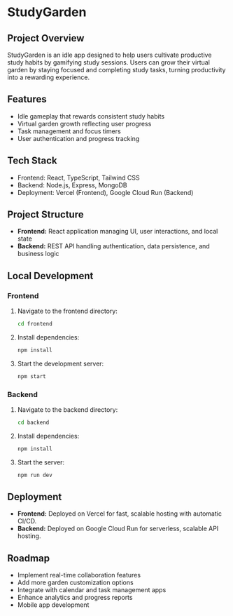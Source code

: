 # StudyGarden

## Project Overview

StudyGarden is an idle app designed to help users cultivate productive study habits by gamifying study sessions. Users can grow their virtual garden by staying focused and completing study tasks, turning productivity into a rewarding experience.

## Features

- Idle gameplay that rewards consistent study habits
- Virtual garden growth reflecting user progress
- Task management and focus timers
- User authentication and progress tracking

## Tech Stack

- Frontend: React, TypeScript, Tailwind CSS
- Backend: Node.js, Express, MongoDB
- Deployment: Vercel (Frontend), Google Cloud Run (Backend)

## Project Structure

- **Frontend:** React application managing UI, user interactions, and local state
- **Backend:** REST API handling authentication, data persistence, and business logic

## Local Development

### Frontend

1. Navigate to the frontend directory:
   ```bash
   cd frontend
   ```
2. Install dependencies:
   ```bash
   npm install
   ```
3. Start the development server:
   ```bash
   npm start
   ```

### Backend

1. Navigate to the backend directory:
   ```bash
   cd backend
   ```
2. Install dependencies:
   ```bash
   npm install
   ```
3. Start the server:
   ```bash
   npm run dev
   ```

## Deployment

- **Frontend:** Deployed on Vercel for fast, scalable hosting with automatic CI/CD.
- **Backend:** Deployed on Google Cloud Run for serverless, scalable API hosting.

## Roadmap

- Implement real-time collaboration features
- Add more garden customization options
- Integrate with calendar and task management apps
- Enhance analytics and progress reports
- Mobile app development
